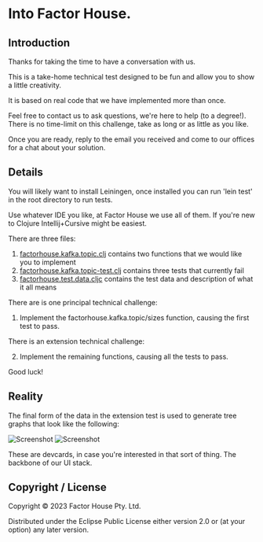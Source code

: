 # Into Factor House.

## Introduction

Thanks for taking the time to have a conversation with us.

This is a take-home technical test designed to be fun and allow you to show a little creativity.

It is based on real code that we have implemented more than once.

Feel free to contact us to ask questions, we're here to help (to a degree!). There is no time-limit on this challenge, take as long or as little as you like.

Once you are ready, reply to the email you received and come to our offices for a chat about your solution.

## Details

You will likely want to install Leiningen, once installed you can run 'lein test' in the root directory to run tests.

Use whatever IDE you like, at Factor House we use all of them. If you're new to Clojure Intellij+Cursive might be easiest.

There are three files:

1. [factorhouse.kafka.topic.clj](src/factorhouse/kafka/topic.clj) contains two functions that we would like you to implement
2. [factorhouse.kafka.topic-test.clj](test/factorhouse/kafka/topic_test.clj)  contains three tests that currently fail
3. [factorhouse.test.data.cljc](test/factorhouse/test/data.clj) contains the test data and description of what it all means

There are is one principal technical challenge:

1. Implement the factorhouse.kafka.topic/sizes function, causing the first test to pass.

There is an extension technical challenge:

2. Implement the remaining functions, causing all the tests to pass.

Good luck!

## Reality

The final form of the data in the extension test is used to generate tree graphs that look like the following:

![Screenshot](resources/img/logical.png)
![Screenshot](resources/img/physical.png)

These are devcards, in case you're interested in that sort of thing. The backbone of our UI stack.

## Copyright / License

Copyright © 2023 Factor House Pty. Ltd.

Distributed under the Eclipse Public License either version 2.0 or (at your option) any later version.